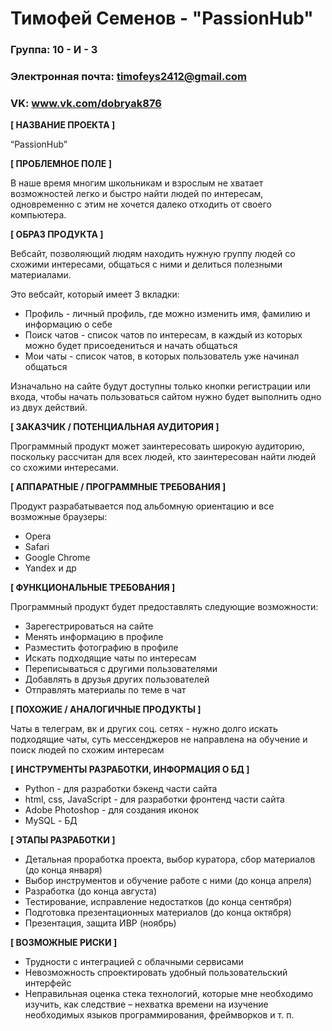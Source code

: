 # Тимофей Семенов - "PassionHub"

### Группа: 10 - И - 3
### Электронная почта: timofeys2412@gmail.com
### VK: www.vk.com/dobryak876

**[ НАЗВАНИЕ ПРОЕКТА ]**

“PassionHub”


**[ ПРОБЛЕМНОЕ ПОЛЕ ]**

В наше время многим школьникам и взрослым не хватает возможностей легко и быстро найти людей по интересам, одновременно с этим не хочется далеко отходить от своего компьютера.

**[ ОБРАЗ ПРОДУКТА ]**

Вебсайт, позволяющий людям находить нужную группу людей со схожими интересами, общаться с ними и делиться полезными материалами.

Это вебсайт, который имеет 3 вкладки:
* Профиль - личный профиль, где можно изменить имя, фамилию и информацию о себе
* Поиск чатов - список чатов по интересам, в каждый из которых можно будет присоедениться и начать общаться
* Мои чаты - список чатов, в которых пользователь уже начинал общаться
  
Изначально на сайте будут доступны только кнопки регистрации или входа, чтобы начать пользоваться сайтом нужно будет выполнить одно из двух действий.

**[ ЗАКАЗЧИК / ПОТЕНЦИАЛЬНАЯ АУДИТОРИЯ ]**

Программный продукт может заинтересовать широкую аудиторию, поскольку рассчитан для всех людей, кто заинтересован найти людей со схожими интересами.

**[ АППАРАТНЫЕ / ПРОГРАММНЫЕ ТРЕБОВАНИЯ ]** 

Продукт разрабатывается под альбомную ориентацию и все возможные браузеры:
* Opera
* Safari
* Google Chrome
* Yandex и др


**[ ФУНКЦИОНАЛЬНЫЕ ТРЕБОВАНИЯ ]**

Программный продукт будет предоставлять следующие возможности:
* Зарегестрироваться на сайте
* Менять информацию в профиле
* Разместить фотографию в профиле
* Искать подходящие чаты по интересам
* Переписываться с другими пользователями
* Добавлять в друзья других пользователей
* Отправлять материалы по теме в чат 

**[ ПОХОЖИЕ / АНАЛОГИЧНЫЕ ПРОДУКТЫ ]**

Чаты в телеграм, вк и других соц. сетях - нужно долго искать подходящие чаты, суть мессенджеров не направлена на обучение и поиск людей по схожим интересам

**[ ИНСТРУМЕНТЫ РАЗРАБОТКИ, ИНФОРМАЦИЯ О БД ]**

*	Python - для разработки бэкенд части сайта
*	html, css, JavaScript - для разработки фронтенд части сайта
* Adobe Photoshop - для создания иконок 
*	MySQL - БД 

**[ ЭТАПЫ РАЗРАБОТКИ ]**

* Детальная проработка проекта, выбор куратора, сбор материалов (до конца января)
* Выбор инструментов и обучение работе с ними (до конца апреля)
* Разработка (до конца августа)
* Тестирование, исправление недостатков (до конца сентября)
* Подготовка презентационных материалов (до конца октября)
* Презентация, защита ИВР (ноябрь)

**[ ВОЗМОЖНЫЕ РИСКИ ]**

*	Трудности с интеграцией с облачными сервисами
*	Невозможность спроектировать удобный пользовательский интерфейс 
*	Неправильная оценка стека технологий, которые мне необходимо изучить, как следствие – нехватка времени на изучение необходимых языков программирования, фреймворков и т. п.
